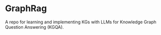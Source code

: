 # GraphRag
A repo for learning and implementing KGs with LLMs for Knowledge Graph Question Answering (KGQA). 
